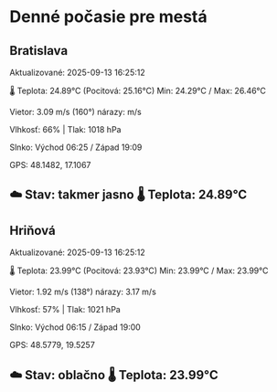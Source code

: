 ﻿# Denné počasie pre mestá

## Bratislava
Aktualizované: 2025-09-13 16:25:12

🌡️ Teplota: 24.89°C 
(Pocitová: 25.16°C)
Min: 24.29°C / Max: 26.46°C

Vietor: 3.09 m/s    (160°) 
nárazy:  m/s

Vlhkosť: 66% | Tlak: 1018 hPa

Slnko: Východ 06:25 / Západ 19:09

GPS: 48.1482, 17.1067

☁️ Stav: takmer jasno        🌡️ Teplota: 24.89°C
---

## Hriňová
Aktualizované: 2025-09-13 16:25:12

🌡️ Teplota: 23.99°C 
(Pocitová: 23.93°C)
Min: 23.99°C / Max: 23.99°C

Vietor: 1.92 m/s (138°)
nárazy: 3.17 m/s

Vlhkosť: 57% | Tlak: 1021 hPa

Slnko: Východ 06:15 / Západ 19:00

GPS: 48.5779, 19.5257

☁️ Stav: oblačno        🌡️ Teplota: 23.99°C
---
